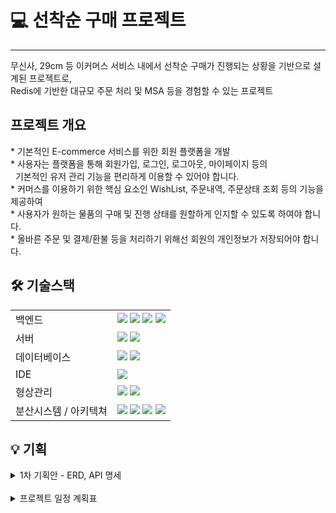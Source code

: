 <h1>💻 선착순 구매 프로젝트</h1>
<hr>
무신사, 29cm 등 이커머스 서비스 내에서 선착순 구매가 진행되는 상황을 기반으로 설계된 프로젝트로,<br>
Redis에 기반한 대규모 주문 처리 및 MSA 등을 경험할 수 있는 프로젝트
<h2>프로젝트 개요</h2>
* 기본적인 E-commerce 서비스를 위한 회원 플랫폼을 개발<br>
* 사용자는 플랫폼을 통해 회원가입, 로그인, 로그아웃, 마이페이지 등의<br>
&nbsp;&nbsp;기본적인 유저 관리 기능을 편리하게 이용할 수 있어야 합니다.<br>
* 커머스를 이용하기 위한 핵심 요소인 WishList, 주문내역, 주문상태 조회 등의 기능을 제공하여<br>
* 사용자가 원하는 물품의 구매 및 진행 상태를 원할하게 인지할 수 있도록 하여야 합니다.<br>
* 올바른 주문 및 결제/환불 등을 처리하기 위해선 회원의 개인정보가 저장되어야 합니다.

<h2>🛠️ 기술스택</h2>
<table>
  <tr>
    <td>백엔드</td>
    <td>
      <img src="https://img.shields.io/badge/java-007396?style=for-the-badge&logo=java&logoColor=white">
      <img src="https://img.shields.io/badge/springboot-6DB33F?style=for-the-badge&logo=springboot&logoColor=white">
      <img src="https://img.shields.io/badge/gradle-02303A?style=for-the-badge&logo=gradle&logoColor=white">
<img src="https://img.shields.io/badge/spring%20data%20jpa-004225?style=for-the-badge&logo=spring&logoColor=white">
    </td>
  </tr>
  <tr>
    <td>서버</td>
    <td>
      <img src="https://img.shields.io/badge/apache tomcat-F8DC75?style=for-the-badge&logo=apachetomcat&logoColor=white">
      <img src="https://img.shields.io/badge/AWS RDS-000000?style=for-the-badge&logo=apachetomcat&logoColor=white">
    </td>
  </tr>
  <tr>
    <td>데이터베이스</td>
    <td>
        <img src="https://img.shields.io/badge/MySQL-4479A1?style=for-the-badge&logo=mysql&logoColor=white">
        <img src="https://img.shields.io/badge/Redis-DC382D?style=for-the-badge&logo=redis&logoColor=white">
    </td>
  </tr>
  <tr>
    <td>IDE</td>
    <td>
      <img src="https://img.shields.io/badge/intelliJ IDEA-000000?style=for-the-badge&logo=intelliJ IDEA&logoColor=white">
    </td>
  </tr>
  <tr>
    <td>형상관리</td>
    <td>
        <img src="https://img.shields.io/badge/git-F05032?style=for-the-badge&logo=git&logoColor=white">
        <img src="https://img.shields.io/badge/github-181717?style=for-the-badge&logo=github&logoColor=white">
    </td>
  </tr>
  <tr>
    <td>분산시스템 / 아키텍쳐</td>
    <td>
        <img src="https://img.shields.io/badge/Eureka_Server-5A5A5A?style=for-the-badge&logo=spring&logoColor=white">
        <img src="https://img.shields.io/badge/Spring_Cloud_Gateway-6DB33F?style=for-the-badge&logo=springboot&logoColor=white">
        <img src="https://img.shields.io/badge/MSA-0088CC?style=for-the-badge&logo=microgen&logoColor=white">
        <img src="https://img.shields.io/badge/Docker-2496ED?style=for-the-badge&logo=docker&logoColor=white">
</td>
  </tr>
</table>

<h2>💡 기획</h2>
<details>
    <summary>1차 기획안 - ERD, API 명세</summary>
  <img src="https://github.com/Blaten7/image/blob/main/images/FcomeFserve/ERD_1차.png?raw=true">
<h3>[ API 명세 ]</h3>

<사용자관리>

1. 회원가입 - 이메일인증

[Url] POST /api/users/signup<br>
[Desc] 이메일 인증을 통해 회원가입을 진행<br>
[Request]<br>
{<br>
&nbsp;&nbsp;&nbsp;&nbsp;"name": "홍길동",<br>
&nbsp;&nbsp;&nbsp;&nbsp;"phoneNumber": "010-1234-5678",<br>
&nbsp;&nbsp;&nbsp;&nbsp;"address": "서울특별시 강남구",<br>
&nbsp;&nbsp;&nbsp;&nbsp;&nbsp;"email": "user@example.com",<br>
&nbsp;&nbsp;&nbsp;&nbsp;&nbsp;"password": "password123"<br>
}<br>
[Response]<br>
{<br>
&nbsp;&nbsp;&nbsp;&nbsp;"msg": "인증메일이 전송되었습니다. 메일을 확인해주세요."<br>
}<br>

2. 이메일 인증 확인

[Url] GET /api/users/verify-email?token={token}<br>
[Desc]: 이메일 인증을 확인하는 엔드포인트<br>
[Request]<br>
<br>
[Response]<br>
{<br>
&nbsp;&nbsp;&nbsp;&nbsp;"msg": "이메일 인증이 완료되었습니다!"<br>
}<br>

3. 로그인

[Url] POST /api/users/login<br>
[Desc]:  JWT 토큰 또는 세션을 이용한 로그인 기능<br>
[Request]<br>
{<br>
&nbsp;&nbsp;&nbsp;&nbsp;"email": "user@example.com",<br>
&nbsp;&nbsp;&nbsp;&nbsp;"password": "password123"<br>
}<br>
[Response]<br>
{<br>
&nbsp;&nbsp;&nbsp;&nbsp;"token": "jwt-token-string",<br>
&nbsp;&nbsp;&nbsp;&nbsp;"msg": "로그인 성공!"<br>
}<br>

4. 로그아웃

[Url] POST /api/users/logout<br>
[Desc] 현재 기기에서 로그아웃<br>
[Request]<br>
<br>
[Response]<br>
{<br>
&nbsp;&nbsp;&nbsp;&nbsp;"msg": "로그아웃 성공!"<br>
}<br>

5. 모든 기기에서 로그아웃

[Url] POST /api/users/logout/all<br>
[Desc] 모든 기기에서 로그아웃<br>
[Request]<br>
<br>
[Response]<br>
{<br>
&nbsp;&nbsp;&nbsp;&nbsp;"msg": "모든 장치에서 로그아웃 되었습니다!"<br>
}<br>

6. 비밀번호 변경

[Url] PUT /api/users/password<br>
[Desc] 비밀번호 변경 시, 모든 기기에서 로그아웃<br>
[Request]<br>
{<br>
&nbsp;&nbsp;&nbsp;&nbsp;"currentPassword": "oldPassword123",<br>
&nbsp;&nbsp;&nbsp;&nbsp;"newPassword": "newPassword456"<br>
}<br>
[Response]<br>
{<br>
&nbsp;&nbsp;&nbsp;&nbsp;"msg": "비밀번호가 변경되었습니다. 모든 장치에서 로그아웃됩니다"<br>
}<br>

<상품 관리>

1. 상품 리스트 조회

[Url] GET /api/products<br>
[Desc] 등록된 상품 목록을 조회<br>
[Request]<br>
<br>
[Response]<br>
[<br>
&nbsp;&nbsp;{<br>
&nbsp;&nbsp;&nbsp;&nbsp;"productId": 1,<br>
&nbsp;&nbsp;&nbsp;&nbsp;"productName": "상품1",<br>
&nbsp;&nbsp;&nbsp;&nbsp;"productPrice": 10000,<br>
&nbsp;&nbsp;&nbsp;&nbsp;"stockQuantity": 20<br>
&nbsp;&nbsp;},<br>
&nbsp;&nbsp;{<br>
&nbsp;&nbsp;&nbsp;&nbsp;"productId": 2,<br>
&nbsp;&nbsp;&nbsp;&nbsp;"productName": "상품2",<br>
&nbsp;&nbsp;&nbsp;&nbsp;"productPrice": 20000,<br>
&nbsp;&nbsp;&nbsp;&nbsp;"stockQuantity": 15<br>
&nbsp;&nbsp;}<br>
]<br>

2. 상품 상세 정보 조회

[Url] GET /api/products/{productId}<br>
[Desc] 특정 상품의 상세 정보를 조회<br>
[Request]<br>
<br>
[Response]<br>
{<br>
&nbsp;&nbsp;&nbsp;&nbsp;"productId": 1,<br>
&nbsp;&nbsp;&nbsp;&nbsp;"productName": "상품1",<br>
&nbsp;&nbsp;&nbsp;&nbsp;"productDescription": "상품 설명",<br>
&nbsp;&nbsp;&nbsp;&nbsp;"productPrice": 10000,<br>
&nbsp;&nbsp;&nbsp;&nbsp;"stockQuantity": 20,<br>
&nbsp;&nbsp;&nbsp;&nbsp;"createdAt": "2024-04-01"<br>
}<br>

<주문 관리>

1. 주문하기

[Url] POST /api/orders<br>
[Desc] 상품을 주문<br>
[Request]<br>
{<br>
&nbsp;&nbsp;&nbsp;&nbsp;"productId": 1,<br>
&nbsp;&nbsp;&nbsp;&nbsp;"quantity": 2<br>
}<br>
[Response]<br>
{<br>
&nbsp;&nbsp;&nbsp;&nbsp;"orderId": 123,<br>
&nbsp;&nbsp;&nbsp;&nbsp;"msg": "상품 주문 성공"<br>
}<br>

2. 주문 상태 조회

[Url] GET /api/orders<br>
[Desc] 사용자의 주문 상태를 조회<br>
[Request]<br>
<br>
[Response]<br>
[<br>
&nbsp;&nbsp;{<br>
&nbsp;&nbsp;&nbsp;&nbsp;"orderId": 123,<br>
&nbsp;&nbsp;&nbsp;&nbsp;"productName": "상품1",<br>
&nbsp;&nbsp;&nbsp;&nbsp;"orderStatus": "배송중",<br>
&nbsp;&nbsp;&nbsp;&nbsp;"orderDate": "2024-04-01"<br>
&nbsp;&nbsp;}<br>
]<br>

3. 주문 취소

[Url] PUT /api/orders/{orderId}/cancel<br>
[Desc] 배송 전 상태인 상품의 주문 취소<br>
[Request]<br>
<br>
[Response]<br>
{<br>
&nbsp;&nbsp;&nbsp;&nbsp;"msg": "주문취소 성공!, 재고가 반환됩니다"<br>
}<br>

4. 반품 신청

[Url] PUT /api/orders/{orderId}/return<br>
[Desc] 배송 완료된 상품을 반품 신청<br>
[Request]<br>
<br>
[Response]<br>
{<br>
&nbsp;&nbsp;&nbsp;&nbsp;"msg": "반품신청이 완료되었습니다. 회수는 하루가 소요됩니다"<br>
}<br>

<위시리스트 관리>

1. 위시리스트에 상품 추가

[Url] POST /api/wishlist<br>
[Desc] 상품을 위시리스트에 추가합니다.<br>
[Request]<br>
{<br>
&nbsp;&nbsp;&nbsp;&nbsp;"productId": 1,<br>
&nbsp;&nbsp;&nbsp;&nbsp;"quantity": 1<br>
}<br>
[Response]<br>
{<br>
&nbsp;&nbsp;&nbsp;&nbsp;"msg": "해당 상품을 '찜' 하였습니다"<br>
}<br>

2. 위시리스트 조회

[Url] GET /api/wishlist<br>
[Desc] 위시리스트에 등록된 상품을 조회<br>
[Request]<br>
<br>
[Response]<br>
[<br>
&nbsp;&nbsp;{<br>
&nbsp;&nbsp;&nbsp;&nbsp;"wishlistId": 1,<br>
&nbsp;&nbsp;&nbsp;&nbsp;"productId": 1,<br>
&nbsp;&nbsp;&nbsp;&nbsp;"productName": "상품1",<br>
&nbsp;&nbsp;&nbsp;&nbsp;"quantity": 2<br>
&nbsp;&nbsp;}<br>
]<br>

3. 위시리스트 수정

[Url] PUT /api/wishlist/{wishlistId}<br>
[Desc] 위시리스트 상품 수량을 수정<br>
[Request]<br>
{<br>
&nbsp;&nbsp;&nbsp;&nbsp;"quantity": 3<br>
}<br>
[Response]<br>
{<br>
&nbsp;&nbsp;&nbsp;&nbsp;"msg": "위시리스트 수정이 완료되었습니다"<br>
}<br>

4. 위시리스트 삭제

[Url] DELETE /api/wishlist/{wishlistId}<br>
[Desc] 위시리스트에서 상품을 삭제<br>
[Request]<br>
<br>
[Response]<br>
{<br>
&nbsp;&nbsp;&nbsp;&nbsp;"msg": "상품이 위시리스트에서 삭제되엇씁니다"<br>
}<br>
</details>
<br>
<details>
    <summary>프로젝트 일정 계획표</summary>
    <table>
        <tr>
            <th>/</th>
            <td>목표</td>
            <td>실천</td>
        </tr>
        <tr>
            <th>24.12.18</th>
            <td>[ 프로젝트 시작일 ]<br>
                ERD 작성<br>
                API 명세서 작성<br>
                유저 관리 서비스 전반 기능 구현
            </td>
            <td>
                ERD 초안 작성<br>
                API 명세서 작성<br>
                DDD구조 프로젝트 생성<br>
                Docker 환경설정<br>
                회원가입 기능 구현률 50%
            </td>
        </tr>
        <tr>
            <th>24.12.19</th>
            <td>
                유저 관리 서비스 기능 구현
            </td>
            <td>
                회원가입 기능구현 완료<br>
                이메일 인증 기능구현 완료<br>
                로그인 기능구현 완료<br>
                현재 기기에서 로그아웃 기능구현 완료<br>
                모든 기기에서 로그아웃 기능구현 완료<br>
                비밀번호 변경 기능구현 완료<br>
            </td>
        </tr>
        <tr>
            <th>24.12.20</th>
            <td>
                기능 구현 작업 중단<br>
                유레카 서버 구축<br>
                API 게이트웨이 구축<br>
                멀티 모듈 프로젝트에 맞는 도커환경 구축<br>
                그래들 의존성 중앙 관리식 일부 자동화 구축<br>
            </td>
            <td>
                유레카와 게이트웨이 활용을 위해서<br>
                먼저 프로젝트의 구조를 리팩토링<br>
                최초 프로젝트 내 모듈 4개에서<br>
                ConfigServer, EurekaServer, Gateway, Service...<br>
                로 구성을 하고, 각 서비스마다 서브모듈을 4개씩 구성<br><br>
                ConfigServer 구축 완료<br>
                EurekaServer 구축 완료<br>
                API Gateway 구축 완료<br>
                유저 관리 서비스 유레카에 등록 후 요청 처리 테스트 완료<br>
            </td>
        </tr>
        <tr>
            <th>24.12.21</th>
            <td>
                각 서비스 별 스키마 분할<br>
                API 명세서 보완하여 재작성<br>
                명세서 기반 상품관리 서비스 구현<br>
                ========Optional===========<br>
                주문관리 서비스 구현<br>
                Resilence4j 활용<br>
                장애상황 연출 및 회복탄력성 갖추기
            </td>
            <td>
                서비스 별 스키마 분할 완료<br>
                상품관리 서비스 구현 완료<br>
                주문관리 서비스 구현 중...
            </td>
        </tr>
    </table>
</details>
